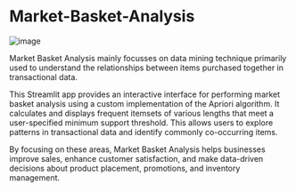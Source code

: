 # Market-Basket-Analysis

![image](https://github.com/user-attachments/assets/0e7d0b8b-e543-4981-a3e1-05d564ae8801)

Market Basket Analysis mainly focusses on data mining technique primarily used to understand the relationships between items purchased together in transactional data. 

This Streamlit app provides an interactive interface for performing market basket analysis using a custom implementation of the Apriori algorithm. It calculates and displays frequent itemsets of various lengths that meet a user-specified minimum support threshold. This allows users to explore patterns in transactional data and identify commonly co-occurring items.

By focusing on these areas, Market Basket Analysis helps businesses improve sales, enhance customer satisfaction, and make data-driven decisions about product placement, promotions, and inventory management.







